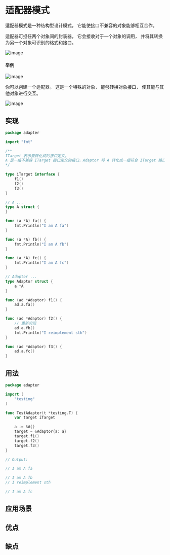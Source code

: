# 适配器模式

适配器模式是一种结构型设计模式， 它能使接口不兼容的对象能够相互合作。

适配器可担任两个对象间的封装器， 它会接收对于一个对象的调用， 并将其转换为另一个对象可识别的格式和接口。

![image](https://user-images.githubusercontent.com/65383410/165320220-417d50a8-dc92-43d4-878b-6eb333deaf1d.png)

#### 举例

![image](https://user-images.githubusercontent.com/65383410/165323721-5050814e-e14d-4b9f-9f6b-b4341f47d8ec.png)

你可以创建一个适配器。 这是一个特殊的对象， 能够转换对象接口， 使其能与其他对象进行交互。

![image](https://user-images.githubusercontent.com/65383410/165323740-b4a6236c-2684-410f-8c51-110f8ad567c1.png)

## 实现

```go
package adapter

import "fmt"

/**
ITarget 表示要转化成的接口定义。
A 是一组不兼容 ITarget 接口定义的接口，Adaptor 将 A 转化成一组符合 ITarget 接口定义的接口。
*/

type iTarget interface {
	f1()
	f2()
	f3()
}

// A ...
type A struct {
}

func (a *A) fa() {
	fmt.Println("I am A fa")
}

func (a *A) fb() {
	fmt.Println("I am A fb")
}

func (a *A) fc() {
	fmt.Println("I am A fc")
}

// Adaptor ...
type Adaptor struct {
	a *A
}

func (ad *Adaptor) f1() {
	ad.a.fa()
}

func (ad *Adaptor) f2() {
	// 重新实现
	ad.a.fb()
	fmt.Println("I reimplement sth")
}

func (ad *Adaptor) f3() {
	ad.a.fc()
}

```

## 用法

```go
package adapter

import (
	"testing"
)

func TestAdapter(t *testing.T) {
	var target iTarget

	a := &A{}
	target = &Adaptor{a: a}
	target.f1()
	target.f2()
	target.f3()
}

// Output:

// I am A fa

// I am A fb
// I reimplement sth

// I am A fc
```

## 应用场景

## 优点

## 缺点
